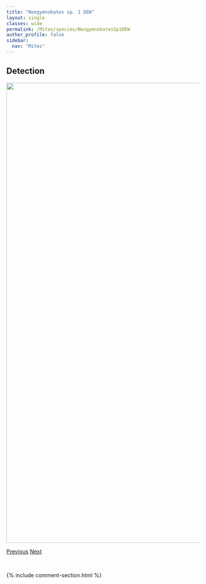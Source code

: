 ```yaml
---
title: "Neogymnobates sp. 1 DEW"
layout: single
classes: wide
permalink: /Mites/species/NeogymnobatesSp1DEW
author_profile: false
sidebar:
  nav: "Mites"
---
```


<h2>Detection</h2>

<a href="https://drive.google.com/uc?export=view&id=1u_5mfXxZeyvrnl-3zFRYuhel4N6Cc0Wc">
<img src="https://drive.google.com/uc?export=view&id=1u_5mfXxZeyvrnl-3zFRYuhel4N6Cc0Wc" height = "1200" width = "800">
</a>


<a href="/DevelopmentWebsite/Mites/species/NeogymnobatesLuteus" class="pagination--pager" title="Neogymnobates luteus">Previous</a> <a href="/DevelopmentWebsite/Mites/species/NeonothrusHumicola" class="pagination--pager" title="Neonothrus humicola">Next</a>

<p>&nbsp;</p>

{% include comment-section.html %}
